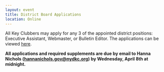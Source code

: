 ```yaml
---
layout: event
title: District Board Applications
location: Online
---
```

All Key Clubbers may apply for any 3 of the appointed district positions: Executive Assistant, Webmaster, or Bulletin Editor. The applications can be viewed [here](https://drive.google.com/folderview?id=0B5IWHlY7uVmjfk5DVDBYQXc4OS1LWGkzbXQwRS1RVldPYWRscWZUOXdmTkV4MUV2Z3laOU0&usp=sharing).

**All applications and required supplements are due by email to Hanna Nichols (hannanichols.gov@nydkc.org) by Wednesday, April 8th at midnight.**
